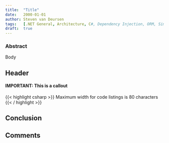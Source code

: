 ```yaml
---
title:	"Title"
date:	2000-01-01
author: Steven van Deursen
tags:   [.NET General, Architecture, C#, Dependency Injection, ORM, Simple Injector, Security]
draft:	true
---
```


### Abstract

Body

## Header

#### **IMPORTANT**: This is a callout

{{< highlight csharp >}}
Maximum width for code listings is 80 characters
{{< / highlight >}}



## Conclusion


## Comments
